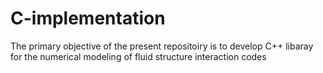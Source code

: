 # C-implementation
The primary objective of the present repositoiry is to develop C++ libaray for the numerical modeling of fluid
structure interaction codes
